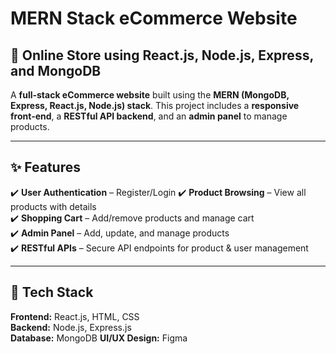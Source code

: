 # MERN Stack eCommerce Website

## 🛒 Online Store using React.js, Node.js, Express, and MongoDB

A **full-stack eCommerce website** built using the **MERN (MongoDB, Express, React.js, Node.js) stack**. This project includes a **responsive front-end**, a **RESTful API backend**, and an **admin panel** to manage products.

---

## ✨ Features

✔️ **User Authentication** – Register/Login 
✔️ **Product Browsing** – View all products with details  
✔️ **Shopping Cart** – Add/remove products and manage cart    
✔️ **Admin Panel** – Add, update, and manage products  
✔️ **RESTful APIs** – Secure API endpoints for product & user management  

---

## 🚀 Tech Stack

**Frontend:** React.js, HTML, CSS  
**Backend:** Node.js, Express.js  
**Database:** MongoDB 
**UI/UX Design:** Figma   
